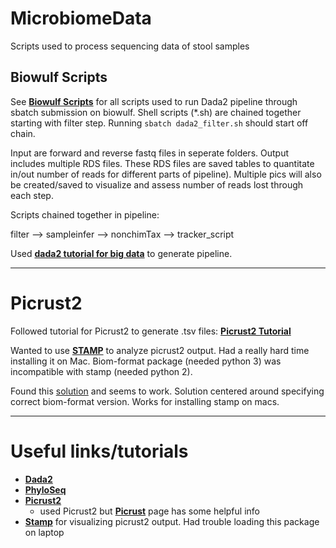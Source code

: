 # MicrobiomeData
Scripts used to process sequencing data of stool samples

## Biowulf Scripts
See [**Biowulf Scripts**](https://github.com/eisko/MicrobiomeData/tree/master/Biowulf%20Scripts) for all scripts used to run Dada2 pipeline through sbatch submission on biowulf. Shell scripts (\*.sh) are chained together starting with filter step. Running `sbatch dada2_filter.sh` should start off chain.

Input are forward and reverse fastq files in seperate folders. Output includes multiple RDS files. These RDS files are saved tables to quantitate in/out number of reads for different parts of pipeline). Multiple pics will also be created/saved to visualize and assess number of reads lost through each step.

Scripts chained together in pipeline:

filter --> sampleinfer --> nonchimTax --> tracker_script

Used [**dada2 tutorial for big data**](https://benjjneb.github.io/dada2/bigdata_paired.html) to generate pipeline.


**********************************
# Picrust2
Followed tutorial for Picrust2 to generate .tsv files: [**Picrust2 Tutorial**](https://github.com/picrust/picrust2/wiki/PICRUSt2-Tutorial-(v2.1.4-beta))

Wanted to use [**STAMP**](https://beikolab.cs.dal.ca/software/STAMP) to analyze picrust2 output. Had a really hard time installing it on Mac. Biom-format package (needed python 3) was incompatible with stamp (needed python 2).

Found this [solution](https://groups.google.com/forum/?hl=en#!topic/stamp_help/VSTSqyE2Kec) and seems to work. Solution centered around specifying correct biom-format version. Works for installing stamp on macs.


*************************************


# Useful links/tutorials
- [**Dada2**](https://benjjneb.github.io/dada2/tutorial.html)
- [**PhyloSeq**](https://joey711.github.io/phyloseq/)
- [**Picrust2**](https://github.com/picrust/picrust2/wiki)
  - used Picrust2 but [**Picrust**](http://picrust.github.io/picrust/) page has some helpful info
- [**Stamp**](https://beikolab.cs.dal.ca/software/STAMP) for visualizing picrust2 output. Had trouble loading this package on laptop
